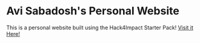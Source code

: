 # Avi Sabadosh's Personal Website
This is a personal website built using the Hack4Impact Starter Pack!
[Visit it Here!](https://https://ASabadosh.github.io/ASabadosh2/)